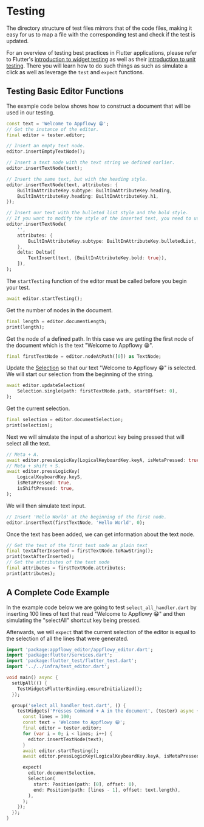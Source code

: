 # Testing

The directory structure of test files mirrors that of the code files, making it easy for us to map a file with the corresponding test and check if the test is updated.

For an overview of testing best practices in Flutter applications, please refer to Flutter's [introduction to widget testing](https://docs.flutter.dev/cookbook/testing/widget/introduction) as well as their [introduction to unit testing](https://docs.flutter.dev/cookbook/testing/unit/introduction).
There you will learn how to do such things as such as simulate a click as well as leverage the `test` and `expect` functions.

## Testing Basic Editor Functions

The example code below shows how to construct a document that will be used in our testing.

```dart
const text = 'Welcome to Appflowy 😁';
// Get the instance of the editor.
final editor = tester.editor;

// Insert an empty text node.
editor.insertEmptyTextNode();

// Insert a text node with the text string we defined earlier.
editor.insertTextNode(text);

// Insert the same text, but with the heading style.
editor.insertTextNode(text, attributes: {
    BuiltInAttributeKey.subtype: BuiltInAttributeKey.heading,
    BuiltInAttributeKey.heading: BuiltInAttributeKey.h1,
});

// Insert our text with the bulleted list style and the bold style.
// If you want to modify the style of the inserted text, you need to use the Delta parameter.
editor.insertTextNode(
    '',
    attributes: {
        BuiltInAttributeKey.subtype: BuiltInAttributeKey.bulletedList,
    },
    delta: Delta([
        TextInsert(text, {BuiltInAttributeKey.bold: true}),
    ]),
);
```

The `startTesting` function of the editor must be called before you begin your test.

```dart
await editor.startTesting();
```

Get the number of nodes in the document.

```dart
final length = editor.documentLength;
print(length);
```

Get the node of a defined path. In this case we are getting the first node of the document which is the text "Welcome to Appflowy 😁".

```dart
final firstTextNode = editor.nodeAtPath([0]) as TextNode;
```

Update the [Selection](https://github.com/AppFlowy-IO/appflowy-editor/blob/main/lib/src/document/selection.dart) so that our text "Welcome to Appflowy 😁" is selected. We will start our selection from the beginning of the string.

```dart
await editor.updateSelection(
    Selection.single(path: firstTextNode.path, startOffset: 0),
);
```

Get the current selection.

```dart
final selection = editor.documentSelection;
print(selection);
```

Next we will simulate the input of a shortcut key being pressed that will select all the text.

```dart
// Meta + A.
await editor.pressLogicKey(LogicalKeyboardKey.keyA, isMetaPressed: true);
// Meta + shift + S.
await editor.pressLogicKey(
    LogicalKeyboardKey.keyS,
    isMetaPressed: true,
    isShiftPressed: true,
);
```

We will then simulate text input.

```dart
// Insert 'Hello World' at the beginning of the first node.
editor.insertText(firstTextNode, 'Hello World', 0);
```

Once the text has been added, we can get information about the text node.

```dart
// Get the text of the first text node as plain text
final textAfterInserted = firstTextNode.toRawString();
print(textAfterInserted);
// Get the attributes of the text node
final attributes = firstTextNode.attributes;
print(attributes);
```

## A Complete Code Example

In the example code below we are going to test `select_all_handler.dart` by inserting 100 lines of text that read "Welcome to Appflowy 😁" and then simulating the "selectAll" shortcut key being pressed.

Afterwards, we will `expect` that the current selection of the editor is equal to the selection of all the lines that were generated.

```dart
import 'package:appflowy_editor/appflowy_editor.dart';
import 'package:flutter/services.dart';
import 'package:flutter_test/flutter_test.dart';
import '../../infra/test_editor.dart';

void main() async {
  setUpAll(() {
    TestWidgetsFlutterBinding.ensureInitialized();
  });

  group('select_all_handler_test.dart', () {
    testWidgets('Presses Command + A in the document', (tester) async {
      const lines = 100;
      const text = 'Welcome to Appflowy 😁';
      final editor = tester.editor;
      for (var i = 0; i < lines; i++) {
        editor.insertTextNode(text);
      }
      await editor.startTesting();
      await editor.pressLogicKey(LogicalKeyboardKey.keyA, isMetaPressed: true);

      expect(
        editor.documentSelection,
        Selection(
          start: Position(path: [0], offset: 0),
          end: Position(path: [lines - 1], offset: text.length),
        ),
      );
    });
  });
}
```
